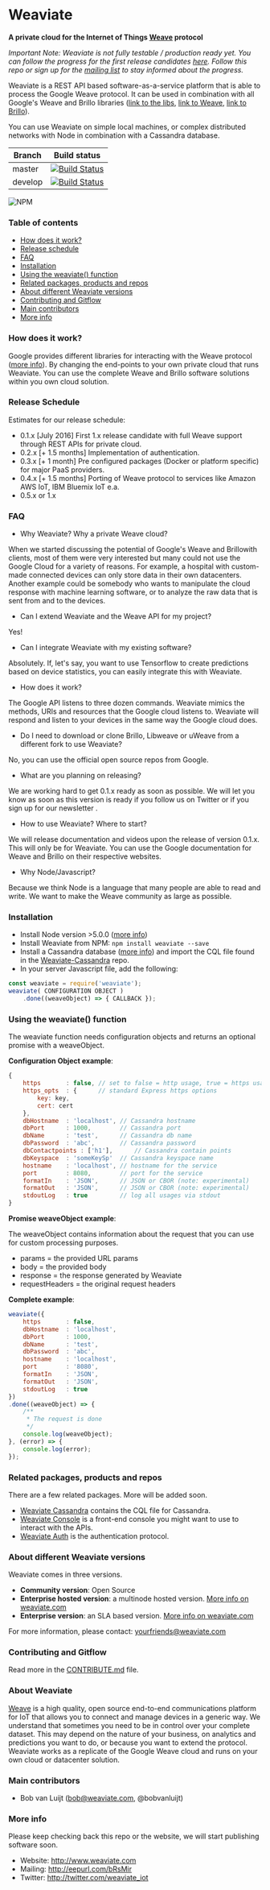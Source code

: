 # Weaviate
**A private cloud for the Internet of Things [Weave](https://developers.google.com/weave) protocol**

*Important Note:
Weaviate is not fully testable / production ready yet. You can follow the progress for the first release candidates [here](https://github.com/weaviate/weaviate/milestones). Follow this repo or sign up for the [mailing list](http://eepurl.com/bRsMir) to stay informed about the progress.*

Weaviate is a REST API based software-as-a-service platform that is able to process the Google Weave protocol. It can be used in combination with all Google's Weave and Brillo libraries ([link to the libs](https://weave.googlesource.com/), [link to Weave](https://developers.google.com/weave), [link to Brillo](https://developers.google.com/brillo)).

You can use Weaviate on simple local machines, or complex distributed networks with Node in combination with a Cassandra database.

| Branch   | Build status                                                                                                                    |
| -------- | ------------------------------------------------------------------------------------------------------------------------------- |
| master   | [![Build Status](https://travis-ci.org/weaviate/weaviate.svg?branch=master)](https://travis-ci.org/weaviate/weaviate)           |
| develop  | [![Build Status](https://travis-ci.org/weaviate/weaviate.svg?branch=develop)](https://travis-ci.org/weaviate/weaviate/branches) |

![NPM](https://nodei.co/npm/weaviate.png?downloads=true "NPM")

### Table of contents
* [How does it work?](#how-does-it-work)
* [Release schedule](#release-schedule)
* [FAQ](#faq)
* [Installation](#installation)
* [Using the weaviate() function](#using-the-weaviate-function)
* [Related packages, products and repos](#related-packages-products-and-repos)
* [About different Weaviate versions](#about-different-weaviate-versions)
* [Contributing and Gitflow](#contributing-and-gitflow)
* [Main contributors](#main-contributors)
* [More info](#more-info)

### How does it work?
Google provides different libraries for interacting with the Weave protocol ([more info](http://weaviate.com/)). By changing the end-points to your own private cloud that runs Weaviate. You can use the complete Weave and Brillo software solutions within you own cloud solution.

### Release Schedule
Estimates for our release schedule:<br>
- 0.1.x [July 2016] First 1.x release candidate with full Weave support through REST APIs for private cloud.
- 0.2.x [+ 1.5 months] Implementation of authentication.
- 0.3.x [+ 1 month] Pre configured packages (Docker or platform specific) for major PaaS providers.
- 0.4.x [+ 1.5 months] Porting of Weave protocol to services like Amazon AWS IoT, IBM Bluemix IoT e.a.
- 0.5.x or 1.x

### FAQ

- Why Weaviate​?​ ​W​hy a private Weave cloud?

When we started discussing the potential of Google's Weave and Brillo​ with clients​,​ most​ of them​ were very interested but ​many could not use the Google Cloud​ for ​a​ variety of reasons. ​F​or exampl​e, a​ hospital with custom​-​made connected devices​ can ​only store data in their own datacenters.​ ​Another example ​could be somebody who want​s​ to manipulate the cloud response with machine learning software​,​ or ​to ​analyze the raw data that is sen​t​ from and to the devices.

- Can I extend Weaviate and the Weave API for my project​?​

Yes!

- Can I integrate Weaviate with my existing software?

Absolutely​. If, l​et​'​s say​,​ you want to use Tensorflow to create predictions based on device statistics​,​ you can easily integrate this with Weaviate.

- How does it work?

The Google API listens to three dozen commands​.​ Weaviate mimics the methods, URIs and resources that the Google cloud listens to. Weaviate will respond and listen to your devices in the same way the Google cloud does.

- Do I need to download or clone Brillo, Libweave or uWeave from a different fork to use Weaviate?

No, you can use the official open source repos from Google.

- What are you planning on releasing?

​W​e are working hard to get 0.1.x ready​ as soon as possible​.​ We will let you know as soon​ as​ this version is ready​ i​f you follow us on Twitter or if you sign​ ​up for our newsletter .

- How to use Weaviate​?​ Where to start?

​We will release documentation and videos​ u​pon​ ​the ​release​ of​ version 0.1.x​​. This will only be for Weaviate​.​ You can use the Google documentation ​for ​Weave and Brillo​ ​on their respective website​s​.

- Why Node/Javascript?

Because we think Node is a language ​that many​ people ​are able to read and write. We want to make the Weave community as large as possible.

### Installation
- Install Node version >5.0.0 ([more info](https://nodejs.org/en/download/package-manager))
- Install Weaviate from NPM: `npm install weaviate --save`
- Install a Cassandra database ([more info](https://www.digitalocean.com/community/tutorials/how-to-install-cassandra-and-run-a-single-node-cluster-on-ubuntu-14-04)) and import the CQL file found in the [Weaviate-Cassandra](https://github.com/weaviate/weaviate-cassandra) repo.
- In your server Javascript file, add the following:
```javascript
const weaviate = require('weaviate');
weaviate( CONFIGURATION OBJECT )
    .done((weaveObject) => { CALLBACK });
```

### Using the weaviate() function
The weaviate function needs configuration objects and returns an optional promise with a weaveObject.

**Configuration Object example**:
```javascript
{
	https		: false, // set to false = http usage, true = https usage
	https_opts	: {      // standard Express https options
        key: key,
        cert: cert
	},
	dbHostname  : 'localhost', // Cassandra hostname
	dbPort 		: 1000,        // Cassandra port
	dbName 		: 'test',      // Cassandra db name
	dbPassword 	: 'abc',       // Cassandra password
	dbContactpoints : ['h1'],      // Cassandra contain points
	dbKeyspace	: 'someKeySp'  // Cassandra keyspace name
	hostname 	: 'localhost', // hostname for the service
	port 	 	: 8080,        // port for the service
	formatIn 	: 'JSON',      // JSON or CBOR (note: experimental)
	formatOut 	: 'JSON',      // JSON or CBOR (note: experimental)
	stdoutLog 	: true         // log all usages via stdout
}
```

**Promise weaveObject example**:

The weaveObject contains information about the request that you can use for custom processing purposes.
* params = the provided URL params
* body = the provided body
* response = the response generated by Weaviate
* requestHeaders = the original request headers

**Complete example**:
```javascript
weaviate({
	https		: false,
	dbHostname 	: 'localhost',
	dbPort 		: 1000,
	dbName 		: 'test',
	dbPassword 	: 'abc',
	hostname 	: 'localhost',
	port 	 	: '8080',
	formatIn 	: 'JSON',
	formatOut 	: 'JSON',
	stdoutLog 	: true
})
.done((weaveObject) => {
	/**
	 * The request is done
	 */
	console.log(weaveObject);
}, (error) => {
	console.log(error);
});
```

### Related packages, products and repos
There are a few related packages. More will be added soon.
- [Weaviate Cassandra](https://github.com/weaviate/weaviate-cassandra) contains the CQL file for Cassandra.
- [Weaviate Console](https://github.com/weaviate/weaviate-console) is a front-end console you might want to use to interact with the APIs.
- [Weaviate Auth](https://github.com/weaviate/weaviate-auth) is the authentication protocol.

### About different Weaviate versions
Weaviate comes in three versions.
* **Community version**: Open Source
* **Enterprise hosted version**: a multinode hosted version. [More info on weaviate.com](http://weaviate.com)
* **Enterprise version**: an SLA based version. [More info on weaviate.com](http://weaviate.com)

For more information, please contact: yourfriends@weaviate.com

### Contributing and Gitflow
Read more in the [CONTRIBUTE.md](CONTRIBUTE.md) file.

### About Weaviate
[Weave](https://developers.google.com/weave) is a high quality, open source end-to-end communications platform for IoT that allows you to connect and manage devices in a generic way. We understand that sometimes you need to be in control over your complete dataset. This may depend on the nature of your business, on analytics and predictions you want to do, or because you want to extend the protocol. Weaviate works as a replicate of the Google Weave cloud and runs on your own cloud or datacenter solution.

### Main contributors
- Bob van Luijt (bob@weaviate.com, @bobvanluijt)

### More info
Please keep checking back this repo or the website, we will start publishing software soon.

- Website: http://www.weaviate.com
- Mailing: http://eepurl.com/bRsMir
- Twitter: http://twitter.com/weaviate_iot
